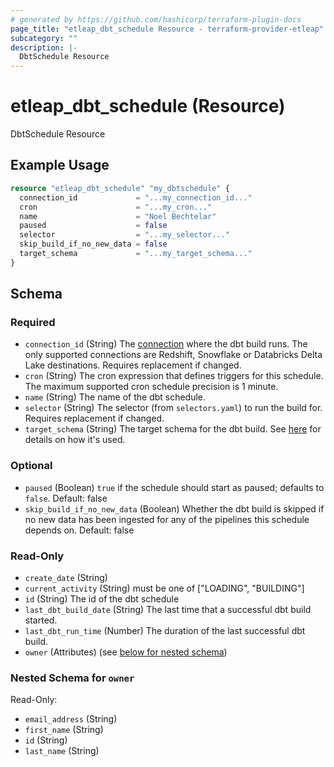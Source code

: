 ```yaml
---
# generated by https://github.com/hashicorp/terraform-plugin-docs
page_title: "etleap_dbt_schedule Resource - terraform-provider-etleap"
subcategory: ""
description: |-
  DbtSchedule Resource
---
```


# etleap_dbt_schedule (Resource)

DbtSchedule Resource

## Example Usage

```terraform
resource "etleap_dbt_schedule" "my_dbtschedule" {
  connection_id             = "...my_connection_id..."
  cron                      = "...my_cron..."
  name                      = "Noel Bechtelar"
  paused                    = false
  selector                  = "...my_selector..."
  skip_build_if_no_new_data = false
  target_schema             = "...my_target_schema..."
}
```

<!-- schema generated by tfplugindocs -->
## Schema

### Required

- `connection_id` (String) The [connection](https://docs.etleap.com/docs/api-v2/edbec13814bbc-connection) where the dbt build runs. The only supported connections are Redshift, Snowflake or Databricks Delta Lake destinations. Requires replacement if changed.
- `cron` (String) The cron expression that defines triggers for this schedule. The maximum supported cron schedule precision is 1 minute.
- `name` (String) The name of the dbt schedule.
- `selector` (String) The selector (from `selectors.yaml`) to run the build for. Requires replacement if changed.
- `target_schema` (String) The target schema for the dbt build. See [here](https://docs.getdbt.com/docs/build/custom-schemas) for details on how it's used.

### Optional

- `paused` (Boolean) `true` if the schedule should start as paused; defaults to `false`. Default: false
- `skip_build_if_no_new_data` (Boolean) Whether the dbt build is skipped if no new data has been ingested for any of the pipelines this schedule depends on. Default: false

### Read-Only

- `create_date` (String)
- `current_activity` (String) must be one of ["LOADING", "BUILDING"]
- `id` (String) The id of the dbt schedule
- `last_dbt_build_date` (String) The last time that a successful dbt build started.
- `last_dbt_run_time` (Number) The duration of the last successful dbt build.
- `owner` (Attributes) (see [below for nested schema](#nestedatt--owner))

<a id="nestedatt--owner"></a>
### Nested Schema for `owner`

Read-Only:

- `email_address` (String)
- `first_name` (String)
- `id` (String)
- `last_name` (String)


